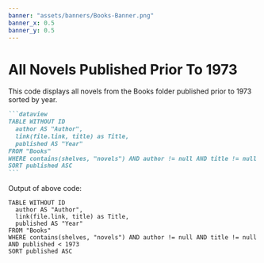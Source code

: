 ```yaml
---
banner: "assets/banners/Books-Banner.png"
banner_x: 0.5
banner_y: 0.5
---
```


# All Novels Published Prior To 1973

This code displays all novels from the Books folder published prior to 1973 sorted by year.

````markdown
```dataview
TABLE WITHOUT ID
  author AS "Author",
  link(file.link, title) as Title,
  published AS "Year"
FROM "Books"
WHERE contains(shelves, "novels") AND author != null AND title != null AND published < 1973
SORT published ASC
```
````

Output of above code:

```dataview
TABLE WITHOUT ID
  author AS "Author",
  link(file.link, title) as Title,
  published AS "Year"
FROM "Books"
WHERE contains(shelves, "novels") AND author != null AND title != null AND published < 1973
SORT published ASC
```
